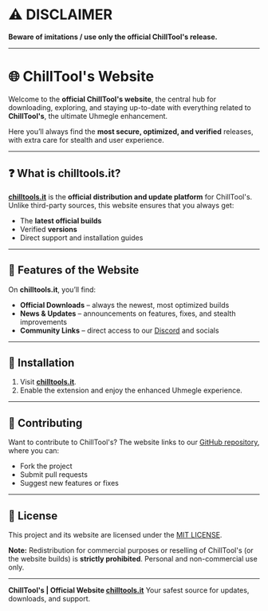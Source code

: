 # ⚠️ DISCLAIMER

**Beware of imitations / use only the official ChillTool's release.**

---

# 🌐 ChillTool's Website

Welcome to the **official ChillTool's website**, the central hub for downloading, exploring, and staying up-to-date with everything related to **ChillTool's**, the ultimate Uhmegle enhancement.

Here you’ll always find the **most secure, optimized, and verified** releases, with extra care for stealth and user experience.

---

## ❓ What is chilltools.it?

[**chilltools.it**](https://chilltools.it) is the **official distribution and update platform** for ChillTool's.
Unlike third-party sources, this website ensures that you always get:

* The **latest official builds**
* Verified **versions**
* Direct support and installation guides

---

## 🚀 Features of the Website

On **chilltools.it**, you’ll find:

* **Official Downloads** – always the newest, most optimized builds
* **News & Updates** – announcements on features, fixes, and stealth improvements
* **Community Links** – direct access to our [Discord](https://discord.gg/FBsPkXDche) and socials

---

## 🔧 Installation

1. Visit [**chilltools.it**](https://chilltools.it).
4. Enable the extension and enjoy the enhanced Uhmegle experience.

---

## 🤝 Contributing

Want to contribute to ChillTool's?
The website links to our [GitHub repository](https://github.com/ChillSpotIT/ChillTool-s), where you can:

* Fork the project
* Submit pull requests
* Suggest new features or fixes

---

## 📄 License

This project and its website are licensed under the [MIT LICENSE](https://github.com/ChillSpotIT/ChillTool-s/blob/version/LICENSE).

**Note:** Redistribution for commercial purposes or reselling of ChillTool's (or the website builds) is **strictly prohibited**. Personal and non-commercial use only.

---

**ChillTool's | Official Website [chilltools.it](https://chilltools.it)**
Your safest source for updates, downloads, and support.
